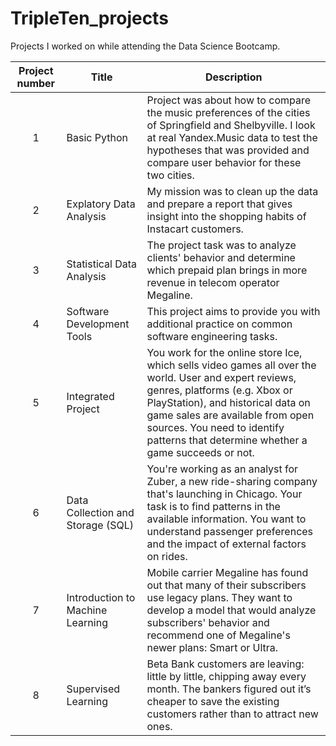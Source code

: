 # TripleTen_projects
Projects I worked on while attending the Data Science Bootcamp.


| Project number | Title | Description |
| :-----------: | ----------- |----------- |
| 1 | Basic Python | Project was about how to compare the music preferences of the cities of Springfield and Shelbyville. I look at real Yandex.Music data to test the hypotheses that was provided and compare user behavior for these two cities. |
| 2 | Explatory Data Analysis | My mission was to clean up the data and prepare a report that gives insight into the shopping habits of Instacart customers. |
| 3 | Statistical Data Analysis | The project task was to analyze clients' behavior and determine which prepaid plan brings in more revenue in telecom operator Megaline. |
| 4 | Software Development Tools | This project aims to provide you with additional practice on common software engineering tasks. |
| 5 | Integrated Project | You work for the online store Ice, which sells video games all over the world. User and expert reviews, genres, platforms (e.g. Xbox or PlayStation), and historical data on game sales are available from open sources. You need to identify patterns that determine whether a game succeeds or not. |
| 6 | Data Collection and Storage (SQL) | You're working as an analyst for Zuber, a new ride-sharing company that's launching in Chicago. Your task is to find patterns in the available information. You want to understand passenger preferences and the impact of external factors on rides. | 
| 7 | Introduction to Machine Learning | Mobile carrier Megaline has found out that many of their subscribers use legacy plans. They want to develop a model that would analyze subscribers' behavior and recommend one of Megaline's newer plans: Smart or Ultra. |
| 8 | Supervised Learning | Beta Bank customers are leaving: little by little, chipping away every month. The bankers figured out it’s cheaper to save the existing customers rather than to attract new ones. |
